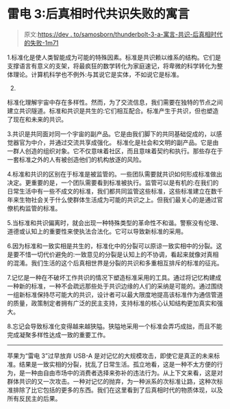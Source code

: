 # 雷电 3:后真相时代共识失败的寓言

> 原文:[https://dev . to/samosborn/thunderbolt-3-a-寓言-共识-后真相时代的失败-1m71](https://dev.to/samosborn/thunderbolt-3-a-parable-of-consensus-failure-in-the-post-truth-era-1m71)

1.标准化是使人类智能成为可能的特殊因素。标准是共识赖以维系的结构。它们是支撑语言有意义的支架，将最疯狂的数学转化为家庭速记，将卑微的科学转化为整体理论。计算机科学也不例外:与其说它是实体，不如说它是标准。

2.
标准化理解宇宙中存在多样性。然而，为了交流信息，我们需要在独特的节点之间建立共识隧道。标准和共识是共生的:它们相互配合。标准产生于共识，但也塑造了现在和未来的共识。

3.共识是共同面对同一个宇宙的副产品。它是由我们脚下的共同基础促成的，以感觉器官为中介，并通过交流共享成强化。
标准化是社会和文明的副产品。它是由一群人创造的组织对象。它不仅意味着社区，而且意味着契约和执行。那些存在于一套标准之外的人有被创造他们的机构放逐的风险。

4.标准和共识的区别在于标准是被监管的。一些团队需要就共识如何形成标准做出决定。更重要的是，一个团队需要看到标准被执行。监管可以是有机的:在我们的日常生活中有一些不成文的标准，我们都共同监管这些标准，这些标准建立在数千年来生物社会关于什么使群体生活成为可能的共识之上。但我们最关心的是通过官僚机构监管的标准。

5.当标准和共识偏离时，就会出现一种特殊类型的革命性不和谐。警察没有伦理、道德或认知上的重要性来使执法合法化。它可以导致新标准的采用。

6.因为标准和一致实相是共生的，标准化中的分裂可以原谅一致实相中的分裂。这是要不惜一切代价避免的:一致意见的分裂是认知上的不协调，看起来就像对真相的混淆。我们生活的这个后真相世界是分裂的共识和多重相互排斥的标准的征兆。

7.记忆是一种在不破坏工作共识的情况下塑造标准采用的工具。通过将记忆构建成一种新的标准，一种不会疏远那些处于共识边缘的人们的采纳是可能的。通过围绕一组新标准保持尽可能大的共识，设计者可以最大限度地提高该标准作为通信管道的质量，政策制定者拥有广泛的民主支持，支持标准的核心认知结构更加真实和强大。

8.忘记会导致标准化变得越来越狭隘。狭隘地采用一个标准会弄巧成拙，而且不能完成凝聚多样性达成一致的重要工作。

* * *

苹果为“雷电 3”过早放弃 USB-A 是对记忆的大规模攻击，即使它是真正的未来标准。结果是一致实相的分裂，扰乱了日常生活。孤立地看，这是一种不太方便的行为，是一种由自由市场中的消费者选择来弥补的违法行为。从上下文来看，这是对群体共识的又一次攻击。一种对记忆的抛弃，为一种派系的次标准让路，这种次标准排除了比它包括的更多的东西。我们在这里看到了后真相时代的物质体现，以及所有反民主的后果。